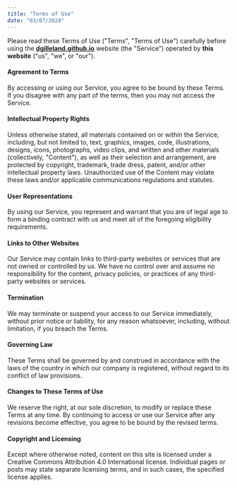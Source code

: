 ```yaml
---
title: "Terms of Use"
date: "03/07/2024"
---
```


Please read these Terms of Use ("Terms", "Terms of Use") carefully before using the [**dgilleland.github.io**](https://dgilleland.github.io) website (the "Service") operated by **this website** ("us", "we", or "our").

#### Agreement to Terms

By accessing or using our Service, you agree to be bound by these Terms. If you disagree with any part of the terms, then you may not access the Service.

#### Intellectual Property Rights

Unless otherwise stated, all materials contained on or within the Service, including, but not limited to, text, graphics, images, code, illustrations, designs, icons, photographs, video clips, and written and other materials (collectively, "Content"), as well as their selection and arrangement, are protected by copyright, trademark, trade dress, patent, and/or other intellectual property laws. Unauthorized use of the Content may violate these laws and/or applicable communications regulations and statutes.

#### User Representations

By using our Service, you represent and warrant that you are of legal age to form a binding contract with us and meet all of the foregoing eligibility requirements.

#### Links to Other Websites

Our Service may contain links to third-party websites or services that are not owned or controlled by us. We have no control over and assume no responsibility for the content, privacy policies, or practices of any third-party websites or services.

#### Termination

We may terminate or suspend your access to our Service immediately, without prior notice or liability, for any reason whatsoever, including, without limitation, if you breach the Terms.

#### Governing Law

These Terms shall be governed by and construed in accordance with the laws of the country in which our company is registered, without regard to its conflict of law provisions.

#### Changes to These Terms of Use

We reserve the right, at our sole discretion, to modify or replace these Terms at any time. By continuing to access or use our Service after any revisions become effective, you agree to be bound by the revised terms.

#### Copyright and Licensing

Except where otherwise noted, content on this site is licensed under a Creative Commons Attribution 4.0 International license. Individual pages or posts may state separate licensing terms, and in such cases, the specified license applies.